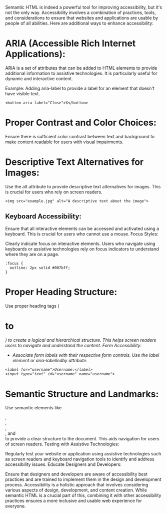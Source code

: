 Semantic HTML is indeed a powerful tool for improving accessibility, but it's not the only way. Accessibility involves a combination of practices, tools, and considerations to ensure that websites and applications are usable by people of all abilities. Here are additional ways to enhance accessibility:

# ARIA (Accessible Rich Internet Applications):

ARIA is a set of attributes that can be added to HTML elements to provide additional information to assistive technologies. It is particularly useful for dynamic and interactive content.

Example: Adding aria-label to provide a label for an element that doesn't have visible text.

```
<button aria-label="Close">X</button>
```
# Proper Contrast and Color Choices:

Ensure there is sufficient color contrast between text and background to make content readable for users with visual impairments.
# Descriptive Text Alternatives for Images:

Use the alt attribute to provide descriptive text alternatives for images. This is crucial for users who rely on screen readers.

```
<img src="example.jpg" alt="A descriptive text about the image">
```
## Keyboard Accessibility:

Ensure that all interactive elements can be accessed and activated using a keyboard. This is crucial for users who cannot use a mouse.
Focus Styles:

Clearly indicate focus on interactive elements. Users who navigate using keyboards or assistive technologies rely on focus indicators to understand where they are on a page.

```
:focus {
  outline: 2px solid #007bff;
}
```

# Proper Heading Structure:

Use proper heading tags (<h1> to <h6>) to create a logical and hierarchical structure. This helps screen readers users to navigate and understand the content.
Form Accessibility:

- Associate form labels with their respective form controls. Use the label element or aria-labelledby attribute.

```
<label for="username">Username:</label>
<input type="text" id="username" name="username">
```
# Semantic Structure and Landmarks:

Use semantic elements like <nav>, <main>, <article>, <section>, and <footer> to provide a clear structure to the document. This aids navigation for users of screen readers.
Testing with Assistive Technologies:

Regularly test your website or application using assistive technologies such as screen readers and keyboard navigation tools to identify and address accessibility issues.
Educate Designers and Developers:

Ensure that designers and developers are aware of accessibility best practices and are trained to implement them in the design and development process.
Accessibility is a holistic approach that involves considering various aspects of design, development, and content creation. While semantic HTML is a crucial part of this, combining it with other accessibility practices ensures a more inclusive and usable web experience for everyone.
